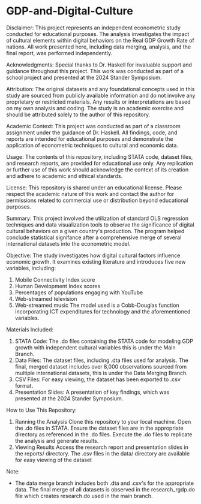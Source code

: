 # GDP-and-Digital-Culture
Disclaimer:
This project represents an independent econometric study conducted for educational purposes. The analysis investigates the impact of cultural elements within digital behaviors on the Real GDP Growth Rate of nations. All work presented here, including data merging, analysis, and the final report, was performed independently.

Acknowledgments:
Special thanks to Dr. Haskell for invaluable support and guidance throughout this project. This work was conducted as part of a school project and presented at the 2024 Stander Symposium.

Attribution:
The original datasets and any foundational concepts used in this study are sourced from publicly available information and do not involve any proprietary or restricted materials. Any results or interpretations are based on my own analysis and coding. The study is an academic exercise and should be attributed solely to the author of this repository.

Academic Context:
This project was conducted as part of a classroom assignment under the guidance of Dr. Haskell. All findings, code, and reports are intended for educational purposes and demonstrate the application of econometric techniques to cultural and economic data.

Usage:
The contents of this repository, including STATA code, dataset files, and research reports, are provided for educational use only. Any replication or further use of this work should acknowledge the context of its creation and adhere to academic and ethical standards.

License:
This repository is shared under an educational license. Please respect the academic nature of this work and contact the author for permissions related to commercial use or distribution beyond educational purposes.

Summary:
This project involved the utilization of standard OLS regression techniques and data visualization tools to observe the significance of digital cultural behaviors on a given country's production. The program helped conclude statistical signifance after a comprehensive merge of several international datasets into the econometric model.

Objective:
The study investigates how digital cultural factors influence economic growth. It examines existing literature and introduces five new variables, including:

1. Mobile Connectivity Index score
2. Human Development Index scores
3. Percentages of populations engaging with YouTube
4. Web-streamed television
5. Web-streamed music
The model used is a Cobb-Douglas function incorporating ICT expenditures for technology and the aforementioned variables.

Materials Included:
1. STATA Code: The .do files containing the STATA code for modeling GDP growth with independent cultural variables this is under the Main Branch.
2. Data Files: The dataset files, including .dta files used for analysis. The final, merged dataset includes over 8,000 observations sourced from multiple international datasets, this is under the Data Merging Branch.
3. CSV Files: For easy viewing, the dataset has been exported to .csv format.
4. Presentation Slides: A presentation of key findings, which was presented at the 2024 Stander Symposium.

How to Use This Repository:
1. Running the Analysis
  Clone this repository to your local machine.
  Open the .do files in STATA.
  Ensure the dataset files are in the appropriate directory as referenced in the .do files.
  Execute the .do files to replicate the analysis and generate results.
2. Viewing Results
   Access the research report and presentation slides in the reports/ directory.
   The .csv files in the data/ directory are available for easy viewing of the dataset


Note:
- The data merge branch includes both .dta and .csv's for the appropriate data. The final merge of all datasets is observed in the research_rgdp.do file which creates research.do used in the main branch.
